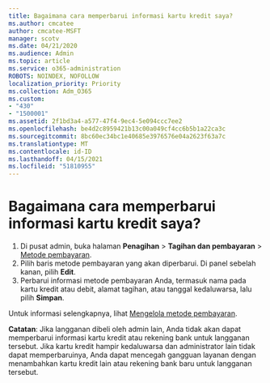 ```yaml
---
title: Bagaimana cara memperbarui informasi kartu kredit saya?
ms.author: cmcatee
author: cmcatee-MSFT
manager: scotv
ms.date: 04/21/2020
ms.audience: Admin
ms.topic: article
ms.service: o365-administration
ROBOTS: NOINDEX, NOFOLLOW
localization_priority: Priority
ms.collection: Adm_O365
ms.custom:
- "430"
- "1500001"
ms.assetid: 2f1bd3a4-a577-47f4-9ec4-5e094ccc7ee2
ms.openlocfilehash: be4d2c8959421b13c00a049cf4cc6b5b1a22ca3c
ms.sourcegitcommit: 8bc60ec34bc1e40685e3976576e04a2623f63a7c
ms.translationtype: MT
ms.contentlocale: id-ID
ms.lasthandoff: 04/15/2021
ms.locfileid: "51810955"
---
```

# <a name="how-do-i-update-my-credit-card-information"></a>Bagaimana cara memperbarui informasi kartu kredit saya?

1. Di pusat admin, buka halaman **Penagihan** > **Tagihan dan pembayaran** > [Metode pembayaran](https://go.microsoft.com/fwlink/p/?linkid=2018806).
2. Pilih baris metode pembayaran yang akan diperbarui. Di panel sebelah kanan, pilih **Edit**.
3. Perbarui informasi metode pembayaran Anda, termasuk nama pada kartu kredit atau debit, alamat tagihan, atau tanggal kedaluwarsa, lalu pilih **Simpan**.

Untuk informasi selengkapnya, lihat [Mengelola metode pembayaran](https://docs.microsoft.com/microsoft-365/commerce/billing-and-payments/manage-payment-methods).

**Catatan**: Jika langganan dibeli oleh admin lain, Anda tidak akan dapat memperbarui informasi kartu kredit atau rekening bank untuk langganan tersebut. Jika kartu kredit hampir kedaluwarsa dan administrator lain tidak dapat memperbaruinya, Anda dapat mencegah gangguan layanan dengan menambahkan kartu kredit lain atau rekening bank baru untuk langganan tersebut.